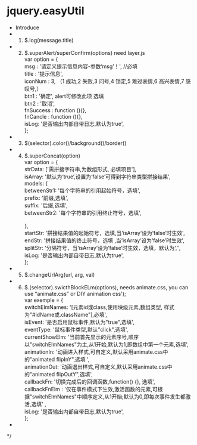 # jquery.easyUtil</br>
 * Introduce</br>
 * 1. $.log(message.title)</br>
 * 2. $.superAlert/superConfirm(options)   need layer.js</br>
 				var option = {</br>
						msg : '请定义提示信息内容-参数‘msg’！',  //必填</br>
						title : '提示信息',</br>
						iconNum : 3, （1 成功,2 失败,3 问号,4 锁定,5 难过表情,6 高兴表情,7 感叹号,）</br>
						btn1 : '确定', alert可修改此项 选填</br>
						btn2 : '取消',</br>
						fnSuccess : function (){},</br>
						fnCancle : function (){},</br>
						isLog: '是否输出内部自带日志,默认为true',</br>
				};</br>
 * 3. $(selector).color()/background()/border()</br>
 * 4. $.superConcat(option)</br>
        var option = {					</br>
					strData: ['需拼接字符串,为数组形式, 必填项目'], </br>
					isArray: '默认为‘true’,设置为‘false’可得到字符串类型拼接结果', </br>
					models: {</br>
						betweenStr1: '每个字符串的引用起始符号，选填', </br>
						prefix: '前缀,选填',</br>
						suffix: '后缀,选填', </br>
						betweenStr2: '每个字符串的引用终止符号，选填', </br>	
					},</br>
					startStr: '拼接结果值的起始符号，选填,当‘isArray’设为‘false’时生效', </br>
					endStr: '拼接结果值的终止符号，选填 ,当‘isArray’设为‘false’时生效', </br>
					splitStr: '分隔符号，当‘isArray’设为‘false’时生效，选填，默认为‘,’', </br>
					isLog: '是否输出内部自带日志,默认为true',</br>
				};</br> 
 * 5. $.changeUrlArg(url, arg, val)</br>
 * 6. $.(selector).swicthBlockELm(options), needs animate.css, you can use “animate.css” or DIY animation css');</br>
 				var exemple = {</br>
					switchElmNames: '[元素id或class,使用块级元素,数组类型, 样式为"#idName或.className"],必填',</br>
					isEvent: '是否启用鼠标事件,默认为"true",选填',</br>
					eventType: '鼠标事件类型,默认"click",选填',</br>
					currentShowElm: '当前首先显示的元素序号,顺序以"switchElmNames"为主,从1开始,默认为1,即数组中第一个元素,选填',</br>
					animationIn: '动画进入样式,可自定义,默认采用animate.css中的"animated flipInY",选填 ',</br>
					animationOut: '动画退出样式,可自定义,默认采用animate.css中的"animated flipOutY",选填',</br>
					callbackFn: '切换完成后的回调函数,function() {}, 选填',</br>
					callbackFnElm : '仅在事件模式下生效,激活函数的元素,可根据"switchElmNames"中顺序定义,从1开始;默认为0,即每次事件发生都激活,选填' ,</br>
					isLog: '是否输出内部自带日志,默认为true',</br>
				};</br>
 * 
 */
